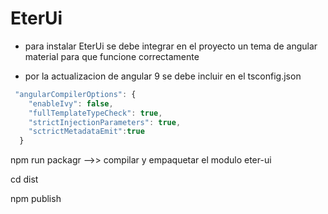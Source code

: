 # EterUi

- para instalar EterUi se debe integrar en el proyecto un tema de angular material para que funcione correctamente 

- por la actualizacion de angular 9 se debe incluir en el tsconfig.json 

```js
 "angularCompilerOptions": {
    "enableIvy": false,
    "fullTemplateTypeCheck": true,
    "strictInjectionParameters": true,
    "sctrictMetadataEmit":true
  }
```

npm run packagr -->> compilar y empaquetar el modulo eter-ui

cd dist

npm publish 
